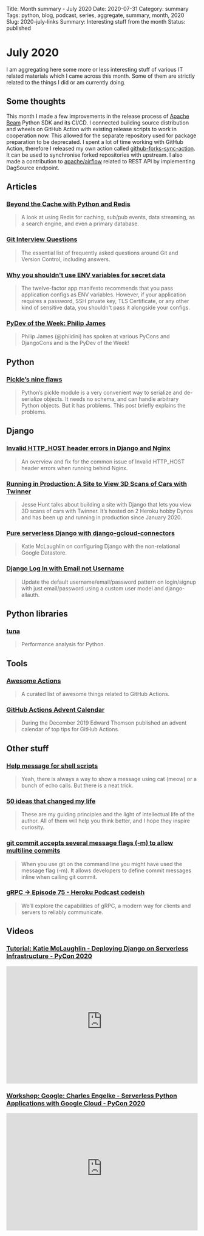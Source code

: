 Title: Month summary - July 2020
Date: 2020-07-31
Category: summary
Tags: python, blog, podcast, series, aggregate, summary, month, 2020 
Slug: 2020-july-links
Summary: Interesting stuff from the month
Status: published

# July 2020

I am aggregating here some more or less interesting stuff of various IT related materials which I came across this month.
Some of them are strictly related to the things I did or am currently doing.

## Some thoughts

This month I made a few improvements in the release process of [Apache Beam](https://github.com/apache/beam) Python SDK and its CI/CD.
I connected building source distribution and wheels on GitHub Action with existing release scripts to work in cooperation now.
This allowed for the separate repository used for package preparation to be deprecated.
I spent a lot of time working with GitHub Action, therefore I released my own action called [github-forks-sync-action](https://github.com/TobKed/github-forks-sync-action).
It can be used to synchronise forked repositories with upstream.
I also made a contribution to [apache/airflow](https://github.com/apache/airflow) related to REST API by implementing DagSource endpoint.

## Articles

### [Beyond the Cache with Python and Redis](https://redislabs.com/blog/beyond-the-cache-with-python)

> A look at using Redis for caching, sub/pub events, data streaming, as a search engine, and even a primary database.

### [Git Interview Questions](https://www.git-tower.com/learn/git/faq/git-interview-questions)

> The essential list of frequently asked questions around Git and Version Control, including answers.

### [Why you shouldn't use ENV variables for secret data](https://diogomonica.com/2017/03/27/why-you-shouldnt-use-env-variables-for-secret-data/)

> The twelve-factor app manifesto recommends that you pass application configs as ENV variables. However, if your application requires a password, SSH private key, TLS Certificate, or any other kind of sensitive data, you shouldn't pass it alongside your configs.

### [PyDev of the Week: Philip James](https://www.blog.pythonlibrary.org/2020/07/06/pydev-of-the-week-philip-james)

> Philip James (@phildini) has spoken at various PyCons and DjangoCons and is the PyDev of the Week!

## Python

### [Pickle’s nine flaws](https://nedbatchelder.com/blog/202006/pickles_nine_flaws.html)

> Python’s pickle module is a very convenient way to serialize and de-serialize objects. It needs no schema, and can handle arbitrary Python objects. But it has problems. This post briefly explains the problems.

## Django

### [Invalid HTTP_HOST header errors in Django and Nginx](https://www.borfast.com/blog/2020/07/06/invalid-http_host-header-errors-in-django-and-nginx)

> An overview and fix for the common issue of Invalid HTTP_HOST header errors when running behind Nginx.

### [Running in Production: A Site to View 3D Scans of Cars with Twinner](https://runninginproduction.com/podcast/40-a-site-to-view-3d-scans-of-cars-with-twinner)

> Jesse Hunt talks about building a site with Django that lets you view 3D scans of cars with Twinner. It’s hosted on 2 Heroku hobby Dynos and has been up and running in production since January 2020.

### [Pure serverless Django with django-gcloud-connectors](https://dev.to/googlecloud/pure-serverless-django-with-django-gcloud-connectors-apo)

> Katie McLaughlin on configuring Django with the non-relational Google Datastore.

### [Django Log In with Email not Username](https://learndjango.com/tutorials/django-log-in-email-not-username)

> Update the default username/email/password pattern on login/signup with just email/password using a custom user model and django-allauth.

## Python libraries

### [tuna](https://github.com/nschloe/tuna)

> Performance analysis for Python.

## Tools

### [Awesome Actions](https://github.com/sdras/awesome-actions)

> A curated list of awesome things related to GitHub Actions.

### [GitHub Actions Advent Calendar](https://www.edwardthomson.com/blog/github_actions_advent_calendar.html)

> During the December 2019 Edward Thomson published an advent calendar of top tips for GitHub Actions.

## Other stuff

### [Help message for shell scripts](https://samizdat.dev/help-message-for-shell-scripts/)

> Yeah, there is always a way to show a message using cat (meow) or a bunch of echo calls. But there is a neat trick.

### [50 ideas that changed my life](https://www.perell.com/blog/50-ideas-that-changed-my-life)

> These are my guiding principles and the light of intellectual life of the author. All of them will help you think better, and I hope they inspire curiosity.

### [git commit accepts several message flags (-m) to allow multiline commits](https://www.stefanjudis.com/today-i-learned/git-commit-accepts-several-message-flags-m-to-allow-multiline-commits/)

> When you use git on the command line you might have used the message flag (-m). It allows developers to define commit messages inline when calling git commit.

### [gRPC → Episode 75 - Heroku Podcast codeish](https://www.heroku.com/podcasts/codeish/75-grpc)

> We’ll explore the capabilities of gRPC, a modern way for clients and servers to reliably communicate.

## Videos

### [Tutorial: Katie McLaughlin - Deploying Django on Serverless Infrastructure - PyCon 2020](https://www.youtube.com/watch?v=oYy9_4fm56o)

<div class="videoWrapper" style="height:0; padding-bottom:56.25%; padding-top:25px; position:relative" height="0">
    <iframe style="position:absolute; top:0; width:100%" height="100%" width="100%"' src="https://www.youtube-nocookie.com/embed/oYy9_4fm56o" frameborder="0" allow="accelerometer; autoplay; encrypted-media; gyroscope; picture-in-picture" allowfullscreen></iframe>
</div>

### [Workshop: Google: Charles Engelke - Serverless Python Applications with Google Cloud - PyCon 2020](https://www.youtube.com/watch?v=4bjX9iKqpXA)

<div class="videoWrapper" style="height:0; padding-bottom:56.25%; padding-top:25px; position:relative" height="0">
    <iframe style="position:absolute; top:0; width:100%" height="100%" width="100%"' src="https://www.youtube-nocookie.com/embed/4bjX9iKqpXA" frameborder="0" allow="accelerometer; autoplay; encrypted-media; gyroscope; picture-in-picture" allowfullscreen></iframe>
</div>
